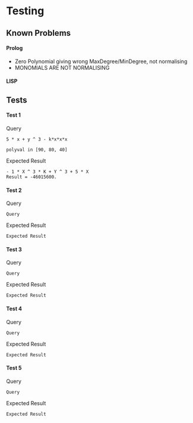# Testing
## Known Problems
#### Prolog
  - Zero Polynomial giving wrong MaxDegree/MinDegree, not normalising
  - MONOMIALS ARE NOT NORMALISING

#### LISP

## Tests
#### Test 1
Query
```
5 * x + y ^ 3 - k*x*x*x

polyval in [90, 80, 40]
```
Expected Result
```
- 1 * X ^ 3 * K + Y ^ 3 + 5 * X
Result = -46015600.

```

#### Test 2
Query
```
Query
```
Expected Result
```
Expected Result

```

#### Test 3
Query
```
Query
```
Expected Result
```
Expected Result

```

#### Test 4
Query
```
Query
```
Expected Result
```
Expected Result

```

#### Test 5
Query
```
Query
```
Expected Result
```
Expected Result

```
